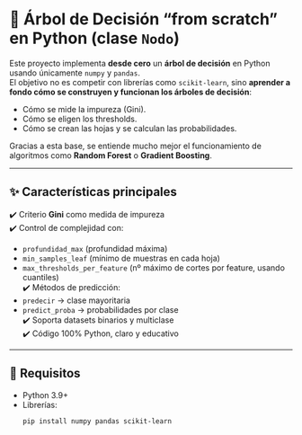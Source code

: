 # 🌳 Árbol de Decisión “from scratch” en Python (clase `Nodo`)

Este proyecto implementa **desde cero** un **árbol de decisión** en Python usando únicamente `numpy` y `pandas`.  
El objetivo no es competir con librerías como `scikit-learn`, sino **aprender a fondo cómo se construyen y funcionan los árboles de decisión**:  
- Cómo se mide la impureza (Gini).  
- Cómo se eligen los thresholds.  
- Cómo se crean las hojas y se calculan las probabilidades.  

Gracias a esta base, se entiende mucho mejor el funcionamiento de algoritmos como **Random Forest** o **Gradient Boosting**.  

---

## ✨ Características principales

✔️ Criterio **Gini** como medida de impureza  
✔️ Control de complejidad con:  
- `profundidad_max` (profundidad máxima)  
- `min_samples_leaf` (mínimo de muestras en cada hoja)  
- `max_thresholds_per_feature` (nº máximo de cortes por feature, usando cuantiles)  
✔️ Métodos de predicción:  
- `predecir` → clase mayoritaria  
- `predict_proba` → probabilidades por clase  
✔️ Soporta datasets binarios y multiclase  
✔️ Código 100% Python, claro y educativo  

---



## 🧱 Requisitos

- Python 3.9+
- Librerías:  
  ```bash
  pip install numpy pandas scikit-learn
